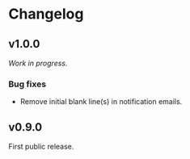 # Changelog
## v1.0.0
_Work in progress._

### Bug fixes
- Remove initial blank line(s) in notification emails.

## v0.9.0
First public release.
